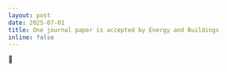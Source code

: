 ```yaml
---
layout: post
date: 2025-07-01
title: One journal paper is accepted by Energy and Buildings
inline: false
---
```

:memo: 
